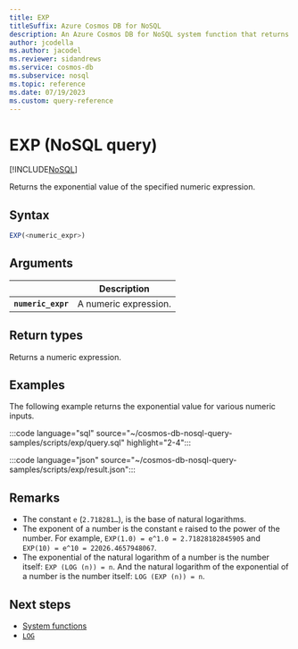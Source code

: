 ```yaml
---
title: EXP
titleSuffix: Azure Cosmos DB for NoSQL
description: An Azure Cosmos DB for NoSQL system function that returns the exponential value of the specified number.
author: jcodella
ms.author: jacodel
ms.reviewer: sidandrews
ms.service: cosmos-db
ms.subservice: nosql
ms.topic: reference
ms.date: 07/19/2023
ms.custom: query-reference
---
```


# EXP (NoSQL query)

[!INCLUDE[NoSQL](../../includes/appliesto-nosql.md)]

Returns the exponential value of the specified numeric expression.  

## Syntax

```sql
EXP(<numeric_expr>)  
```

## Arguments

| | Description |
| --- | --- |
| **`numeric_expr`** | A numeric expression. |

## Return types

Returns a numeric expression.

## Examples

The following example returns the exponential value for various numeric inputs.

:::code language="sql" source="~/cosmos-db-nosql-query-samples/scripts/exp/query.sql" highlight="2-4":::  

:::code language="json" source="~/cosmos-db-nosql-query-samples/scripts/exp/result.json":::

## Remarks

- The constant `e` (`2.718281…`), is the base of natural logarithms.  
- The exponent of a number is the constant `e` raised to the power of the number. For example, `EXP(1.0) = e^1.0 = 2.71828182845905` and `EXP(10) = e^10 = 22026.4657948067`.  
- The exponential of the natural logarithm of a number is the number itself: `EXP (LOG (n)) = n`. And the natural logarithm of the exponential of a number is the number itself: `LOG (EXP (n)) = n`.  

## Next steps

- [System functions](system-functions.yml)
- [`LOG`](log.md)
